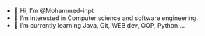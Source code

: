 - 👋 Hi, I’m @Mohammed-inpt
- 👀 I’m interested in Computer science and software engineering.
- 🌱 I’m currently learning Java, Git, WEB dev, OOP, Python ...

<!---
Mohammed-inpt/Mohammed-inpt is a ✨ special ✨ repository because its `README.md` (this file) appears on your GitHub profile.
You can click the Preview link to take a look at your changes.
--->
